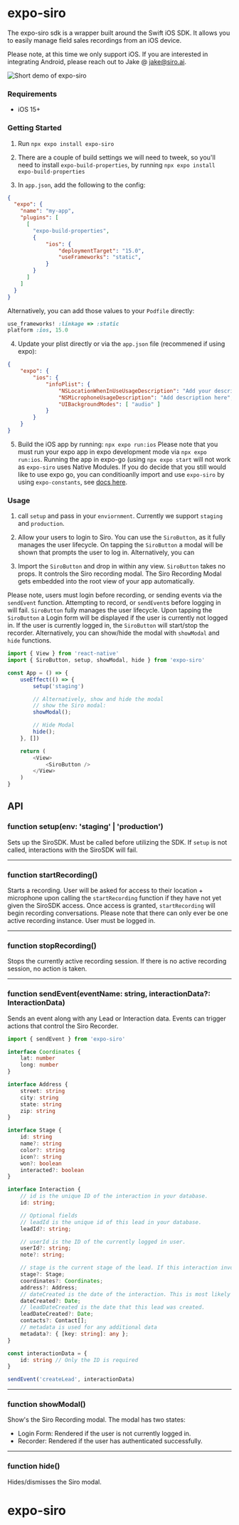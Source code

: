 # expo-siro

The expo-siro sdk is a wrapper built around the Swift iOS SDK. It allows you to easily manage field sales recordings from an iOS device.

Please note, at this time we only support iOS. If you are interested in integrating Android, please reach out to Jake @ jake@siro.ai.

![Short demo of expo-siro](demo.gif)

### Requirements
- iOS 15+

### Getting Started
1. Run `npx expo install expo-siro`


2. There are a couple of build settings we will need to tweek, so you'll need to install `expo-build-properties`, by running `npx expo install expo-build-properties`


3. In `app.json`, add the following to the config:
```json
{
  "expo": {
    "name": "my-app",
    "plugins": [
      [
		"expo-build-properties", 
		{
			"ios": {
				"deploymentTarget": "15.0",
				"useFrameworks": "static",
			}
		}
	  ]
    ]
  }
}
```
Alternatively, you can add those values to your `Podfile` directly:
```ruby
use_frameworks! :linkage => :static
platform :ios, 15.0
```


4. Update your plist directly or via the `app.json` file (recommened if using expo): 
```json
{
	"expo": {
		"ios": {
			"infoPlist": {
				"NSLocationWhenInUseUsageDescription": "Add your description here",
				"NSMicrophoneUsageDescription": "Add description here",
				"UIBackgroundModes": [ "audio" ]
			}
		}
	}
}
```


5. Build the iOS app by running: `npx expo run:ios`
Please note that you must run your expo app in expo development mode via `npx expo run:ios`. Running the app in expo-go (using `npx expo start` will not work as `expo-siro` uses Native Modules. If you do decide that you still would like to use expo go, you can conditioanlly import and use `expo-siro` by using `expo-constants`, see [docs here](https://docs.expo.dev/versions/latest/sdk/constants/#appownership). 

### Usage
1. call `setup` and pass in your `enviornment`. Currently we support `staging` and `production`.

2. Allow your users to login to Siro. You can use the `SiroButton`, as it fully manages the user lifecycle. On tapping the `SiroButton` a modal will be shown that prompts the user to log in. Alternatively, you can 

2. Import the `SiroButton` and drop in within any view. `SiroButton` takes no props. It controls the Siro recording modal. The Siro Recording Modal gets embedded into the root view of your app automatically. 

Please note, users must login before recording, or sending events via the `sendEvent` function. Attempting to record, or `sendEvent`s before logging in will fail. `SiroButton` fully manages the user lifecycle. Upon tapping the `SiroButton` a Login form will be displayed if the user is currently not logged in. If the user is currently logged in, the `SiroButton` will start/stop the recorder. Alternatively, you can show/hide the modal with `showModal` and `hide` functions.

```typescript
import { View } from 'react-native'
import { SiroButton, setup, showModal, hide } from 'expo-siro'

const App = () => {
	useEffect(() => {
		setup('staging')

		// Alternatively, show and hide the modal
		// show the Siro modal:
		showModal();

		// Hide Modal
		hide();
	}, [])

	return (
		<View>
			<SiroButton />
		</View>
	)
}
```


## API

### function setup(env: 'staging' | 'production')
Sets up the SiroSDK. Must be called before utilizing the SDK. If `setup` is not called, interactions with the SiroSDK will fail.
___


### function startRecording()
Starts a recording. User will be asked for access to their location + microphone upon calling the `startRecording` function if they have not yet given the SiroSDK access. Once access is granted, `startRecording` will begin recording conversations.
Please note that there can only ever be one active recording instance. User must be logged in.
___


### function stopRecording()
Stops the currently active recording session. If there is no active recording session, no action is taken.
___


### function sendEvent(eventName: string, interactionData?: InteractionData)
Sends an event along with any Lead or Interaction data. Events can trigger actions that control the Siro Recorder. 

```typescript
import { sendEvent } from 'expo-siro'

interface Coordinates {
	lat: number
    long: number
}

interface Address {
	street: string
    city: string
    state: string
    zip: string
}

interface Stage {
	id: string
    name?: string
    color?: string
    icon?: string
    won?: boolean
    interacted?: boolean
}

interface Interaction {
	// id is the unique ID of the interaction in your database.
	id: string; 

	// Optional fields	
	// leadId is the unique id of this lead in your database.
	leadId?: string;

	// userId is the ID of the currently logged in user.
	userId?: string; 
	note?: string;

	// stage is the current stage of the lead. If this interaction involved a stage change, use the stage that the lead was changed to.
	stage?: Stage; 
	coordinates?: Coordinates;
	address?: Address;
	// dateCreated is the date of the interaction. This is most likely the current date.
	dateCreated?: Date; 
	// leadDateCreated is the date that this lead was created.
	leadDateCreated?: Date; 
	contacts?: Contact[];
	// metadata is used for any additional data
	metadata?: { [key: string]: any }; 
}

const interactionData = {
	id: string // Only the ID is required
}

sendEvent('createLead', interactionData)
```
___


### function showModal() 
Show's the Siro Recording modal. The modal has two states:
- Login Form: Rendered if the user is not currently logged in.
- Recorder: Rendered if the user has authenticated successfully.
___


### function hide()
Hides/dismisses the Siro modal.
# expo-siro
